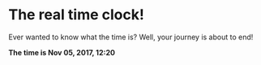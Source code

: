 # The real time clock!

Ever wanted to know what the time is? Well, your journey is about to end!

**The time is Nov 05, 2017, 12:20**